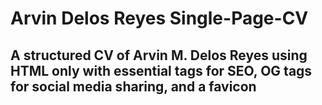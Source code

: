 # Arvin Delos Reyes Single-Page-CV

## A structured CV of Arvin M. Delos Reyes using HTML only with essential tags for SEO, OG tags for social media sharing, and a favicon
